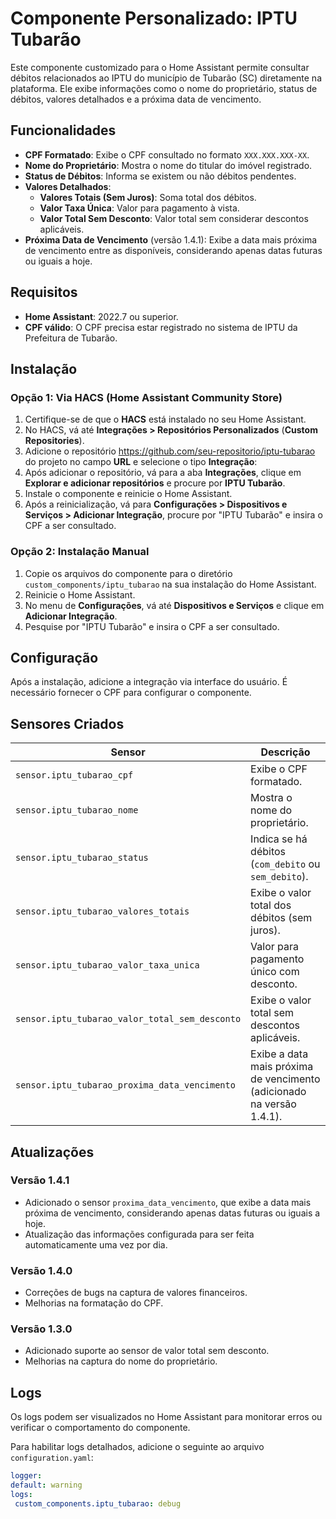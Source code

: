 # Componente Personalizado: IPTU Tubarão

Este componente customizado para o Home Assistant permite consultar débitos relacionados ao IPTU do município de Tubarão (SC) diretamente na plataforma. Ele exibe informações como o nome do proprietário, status de débitos, valores detalhados e a próxima data de vencimento.

## Funcionalidades

- **CPF Formatado**: Exibe o CPF consultado no formato `XXX.XXX.XXX-XX`.
- **Nome do Proprietário**: Mostra o nome do titular do imóvel registrado.
- **Status de Débitos**: Informa se existem ou não débitos pendentes.
- **Valores Detalhados**:
  - **Valores Totais (Sem Juros)**: Soma total dos débitos.
  - **Valor Taxa Única**: Valor para pagamento à vista.
  - **Valor Total Sem Desconto**: Valor total sem considerar descontos aplicáveis.
- **Próxima Data de Vencimento** (versão 1.4.1): Exibe a data mais próxima de vencimento entre as disponíveis, considerando apenas datas futuras ou iguais a hoje.

## Requisitos

- **Home Assistant**: 2022.7 ou superior.
- **CPF válido**: O CPF precisa estar registrado no sistema de IPTU da Prefeitura de Tubarão.

## Instalação

### Opção 1: Via HACS (Home Assistant Community Store)
1. Certifique-se de que o **HACS** está instalado no seu Home Assistant.
2. No HACS, vá até **Integrações > Repositórios Personalizados** (**Custom Repositories**).
3. Adicione o repositório https://github.com/seu-repositorio/iptu-tubarao do projeto no campo **URL** e selecione o tipo **Integração**:
4. Após adicionar o repositório, vá para a aba **Integrações**, clique em **Explorar e adicionar repositórios** e procure por **IPTU Tubarão**.
5. Instale o componente e reinicie o Home Assistant.
6. Após a reinicialização, vá para **Configurações > Dispositivos e Serviços > Adicionar Integração**, procure por "IPTU Tubarão" e insira o CPF a ser consultado.

### Opção 2: Instalação Manual
1. Copie os arquivos do componente para o diretório `custom_components/iptu_tubarao` na sua instalação do Home Assistant.
2. Reinicie o Home Assistant.
3. No menu de **Configurações**, vá até **Dispositivos e Serviços** e clique em **Adicionar Integração**.
4. Pesquise por "IPTU Tubarão" e insira o CPF a ser consultado.

## Configuração

Após a instalação, adicione a integração via interface do usuário. É necessário fornecer o CPF para configurar o componente.

## Sensores Criados

| Sensor                                      | Descrição                                                                 |
|---------------------------------------------|---------------------------------------------------------------------------|
| `sensor.iptu_tubarao_cpf`                   | Exibe o CPF formatado.                                                   |
| `sensor.iptu_tubarao_nome`                  | Mostra o nome do proprietário.                                           |
| `sensor.iptu_tubarao_status`                | Indica se há débitos (`com_debito` ou `sem_debito`).                     |
| `sensor.iptu_tubarao_valores_totais`        | Exibe o valor total dos débitos (sem juros).                             |
| `sensor.iptu_tubarao_valor_taxa_unica`      | Valor para pagamento único com desconto.                                 |
| `sensor.iptu_tubarao_valor_total_sem_desconto` | Exibe o valor total sem descontos aplicáveis.                            |
| `sensor.iptu_tubarao_proxima_data_vencimento` | Exibe a data mais próxima de vencimento (adicionado na versão 1.4.1).   |

## Atualizações

### Versão 1.4.1
- Adicionado o sensor `proxima_data_vencimento`, que exibe a data mais próxima de vencimento, considerando apenas datas futuras ou iguais a hoje.
- Atualização das informações configurada para ser feita automaticamente uma vez por dia.

### Versão 1.4.0
- Correções de bugs na captura de valores financeiros.
- Melhorias na formatação do CPF.

### Versão 1.3.0
- Adicionado suporte ao sensor de valor total sem desconto.
- Melhorias na captura do nome do proprietário.

## Logs

Os logs podem ser visualizados no Home Assistant para monitorar erros ou verificar o comportamento do componente.

Para habilitar logs detalhados, adicione o seguinte ao arquivo `configuration.yaml`:

```yaml
logger:
default: warning
logs:
 custom_components.iptu_tubarao: debug
